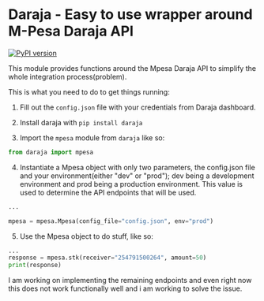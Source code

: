 # Daraja - Easy to use wrapper around M-Pesa Daraja API

[![PyPI version](https://badge.fury.io/py/daraja.svg)](https://badge.fury.io/py/daraja)


This module provides functions around the Mpesa Daraja API to simplify the whole integration process(problem).

This is what you need to do to get things running:

1. Fill out the `config.json` file with your credentials from Daraja dashboard.

2. Install daraja with `pip install daraja`

3. Import the `mpesa` module from `daraja` like so:
```python
from daraja import mpesa
```

4. Instantiate a Mpesa object with only two parameters, the config.json file and your environment(either "dev" or "prod"); dev being a development environment and prod being a production environment. This value is used to determine the API endpoints that will be used.
```python
...

mpesa = mpesa.Mpesa(config_file="config.json", env="prod")
```

5. Use the Mpesa object to do stuff, like so:
```python
...
response = mpesa.stk(receiver="254791500264", amount=50)
print(response)
```

I am working on implementing the remaining endpoints and even right now this does not work functionally well and i am working to solve the issue.


